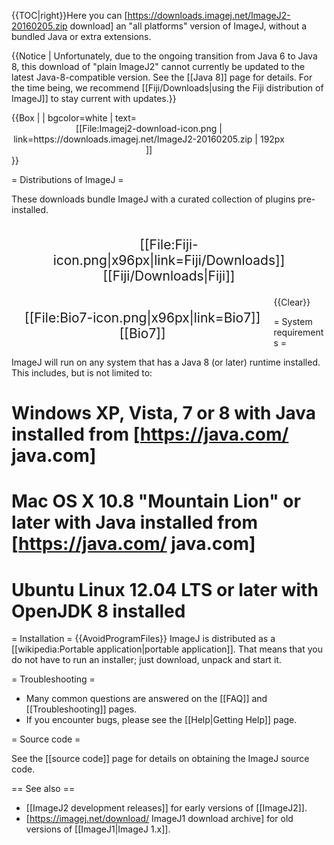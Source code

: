 {{TOC|right}}Here you can [https://downloads.imagej.net/ImageJ2-20160205.zip download] an "all platforms" version of ImageJ, without a bundled Java or extra extensions.

{{Notice | Unfortunately, due to the ongoing transition from Java 6 to Java 8, this download of "plain ImageJ2" cannot currently be updated to the latest Java-8-compatible version. See the [[Java 8]] page for details. For the time being, we recommend [[Fiji/Downloads|using the Fiji distribution of ImageJ]] to stay current with updates.}}

<div style="width: 440px">
{{Box |
| bgcolor=white
| text=<center>
[[File:Imagej2-download-icon.png | link=https://downloads.imagej.net/ImageJ2-20160205.zip | 192px ]]
</center>
}}

</div>

= Distributions of ImageJ =

These downloads bundle ImageJ with a curated collection of plugins pre-installed.

<div style="float: left; padding: 1em; text-align:center; font-size:1.5em">[[File:Fiji-icon.png|x96px|link=Fiji/Downloads]]<br>[[Fiji/Downloads|Fiji]]</div>
<div style="float: left; padding: 1em; text-align:center; font-size:1.5em">[[File:Bio7-icon.png|x96px|link=Bio7]]<br>[[Bio7]]</div>
{{Clear}}

= System requirements =

ImageJ will run on any system that has a Java 8 (or later) runtime installed. This includes, but is not limited to:

# Windows XP, Vista, 7 or 8 with Java installed from [https://java.com/ java.com]
# Mac OS X 10.8 "Mountain Lion" or later with Java installed from [https://java.com/ java.com]
# Ubuntu Linux 12.04 LTS or later with OpenJDK 8 installed

= Installation =
{{AvoidProgramFiles}}
ImageJ is distributed as a [[wikipedia:Portable application|portable application]]. That means that you do not have to run an installer; just download, unpack and start it.

= Troubleshooting =

* Many common questions are answered on the [[FAQ]] and [[Troubleshooting]] pages.
* If you encounter bugs, please see the [[Help|Getting Help]] page.

= Source code =

See the [[source code]] page for details on obtaining the ImageJ source code.

== See also ==
* [[ImageJ2 development releases]] for early versions of [[ImageJ2]].
* [https://imagej.net/download/ ImageJ1 download archive] for old versions of [[ImageJ1|ImageJ 1.x]].
